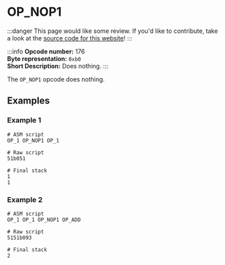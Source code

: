 # OP_NOP1
:::danger
This page would like some review. If you'd like to contribute, take a look at the [source code for this website](https://github.com/thunderbiscuit/opcode-explained)!
:::

:::info
**Opcode number:** 176  
**Byte representation:**  `0xb0`   
**Short Description:** Does nothing. 
:::

The `OP_NOP1` opcode does nothing.

## Examples
### Example 1
```shell
# ASM script
OP_1 OP_NOP1 OP_1 

# Raw script
51b051

# Final stack
1
1
```

### Example 2
```shell
# ASM script
OP_1 OP_1 OP_NOP1 OP_ADD

# Raw script
5151b093

# Final stack
2
```

